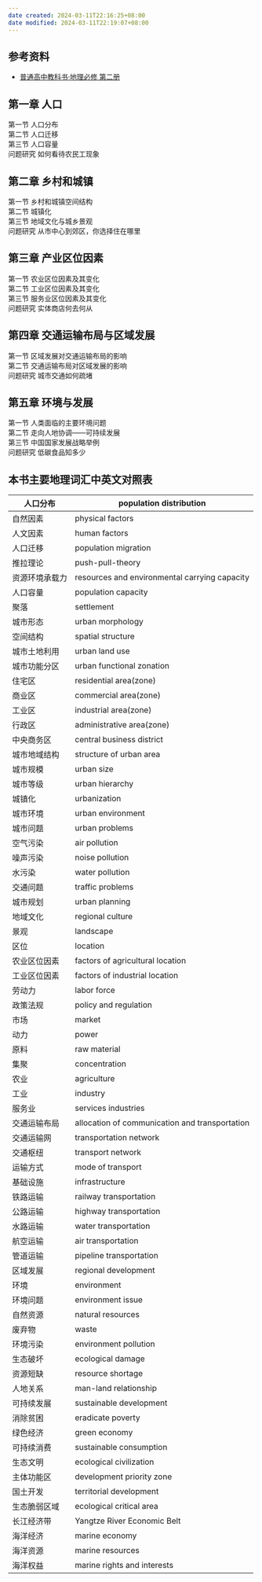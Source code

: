 ```yaml
---
date created: 2024-03-11T22:16:25+08:00
date modified: 2024-03-11T22:19:07+08:00
---
```


## 参考资料

- [普通高中教科书·地理必修 第二册](https://basic.smartedu.cn/tchMaterial/detail?contentType=assets_document&contentId=8452d2cf-1a23-4656-84b9-26616cbd2eff&catalogType=tchMaterial&subCatalog=tchMaterial)

## 第一章 人口  

第一节 人口分布  
第二节 人口迁移  
第三节 人口容量  
问题研究 如何看待农民工现象  

## 第二章 乡村和城镇  

第一节 乡村和城镇空间结构  
第二节 城镇化  
第三节 地域文化与城乡景观  
问题研究 从市中心到郊区，你选择住在哪里  

## 第三章 产业区位因素  

第一节 农业区位因素及其变化  
第二节 工业区位因素及其变化  
第三节 服务业区位因素及其变化  
问题研究 实体商店何去何从

## 第四章 交通运输布局与区域发展  

第一节 区域发展对交通运输布局的影响  
第二节 交通运输布局对区域发展的影响  
问题研究 城市交通如何疏堵  

## 第五章 环境与发展  

第一节 人类面临的主要环境问题  
第二节 走向人地协调——可持续发展  
第三节 中国国家发展战略举例  
问题研究 低碳食品知多少  
## 本书主要地理词汇中英文对照表  

| **人口分布** | **population distribution**                    |
|----------|------------------------------------------------|
| 自然因素     | physical factors                               |
| 人文因素     | human factors                                  |
| 人口迁移     | population migration                           |
| 推拉理论     | push-pull-theory                               |
| 资源环境承载力  | resources and environmental carrying capacity  |
| 人口容量     | population capacity                            |
| 聚落       | settlement                                     |
| 城市形态     | urban morphology                               |
| 空间结构     | spatial structure                              |
| 城市土地利用   | urban land use                                 |
| 城市功能分区   | urban functional zonation                      |
| 住宅区      | residential area(zone)                         |
| 商业区      | commercial area(zone)                          |
| 工业区      | industrial area(zone)                          |
| 行政区      | administrative area(zone)                      |
| 中央商务区    | central business district                      |
| 城市地域结构   | structure of urban area                        |
| 城市规模     | urban size                                     |
| 城市等级     | urban hierarchy                                |
| 城镇化      | urbanization                                   |
| 城市环境     | urban environment                              |
| 城市问题     | urban problems                                 |
| 空气污染     | air pollution                                  |
| 噪声污染     | noise pollution                                |
| 水污染      | water pollution                                |
| 交通问题     | traffic problems                               |
| 城市规划     | urban planning                                 |
| 地域文化     | regional culture                               |
| 景观       | landscape                                      |
| 区位       | location                                       |
| 农业区位因素   | factors of agricultural location               |
| 工业区位因素   | factors of industrial location                 |
| 劳动力      | labor force                                    |
| 政策法规     | policy and regulation                          |
| 市场       | market                                         |
| 动力       | power                                          |
| 原料       | raw material                                   |
| 集聚       | concentration                                  |
| 农业       | agriculture                                    |
| 工业       | industry                                       |
| 服务业      | services industries                            |
| 交通运输布局   | allocation of communication and transportation |
| 交通运输网    | transportation network                         |
| 交通枢纽     | transport network                              |
| 运输方式     | mode of transport                              |
| 基础设施     | infrastructure                                 |
| 铁路运输     | railway transportation                         |
| 公路运输     | highway transportation                         |
| 水路运输     | water transportation                           |
| 航空运输     | air transportation                             |
| 管道运输     | pipeline transportation                        |
| 区域发展     | regional development                           |
| 环境       | environment                                    |
| 环境问题     | environment issue                              |
| 自然资源     | natural resources                              |
| 废弃物      | waste                                          |
| 环境污染     | environment pollution                          |
| 生态破坏     | ecological damage                              |
| 资源短缺     | resource shortage                              |
| 人地关系     | man-land relationship                          |
| 可持续发展    | sustainable development                        |
| 消除贫困     | eradicate poverty                              |
| 绿色经济     | green economy                                  |
| 可持续消费    | sustainable consumption                        |
| 生态文明     | ecological civilization                        |
| 主体功能区    | development priority zone                      |
| 国土开发     | territorial development                        |
| 生态脆弱区域   | ecological critical area                       |
| 长江经济带    | Yangtze River Economic Belt                    |
| 海洋经济     | marine economy                                 |
| 海洋资源     | marine resources                               |
| 海洋权益     | marine rights and interests                    |
